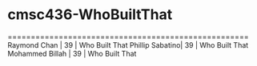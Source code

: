 # cmsc436-WhoBuiltThat

====================================================
Raymond Chan    |       39       |    Who Built That
Phillip Sabatino|       39       |    Who Built That
Mohammed Billah |       39       |    Who Built That
